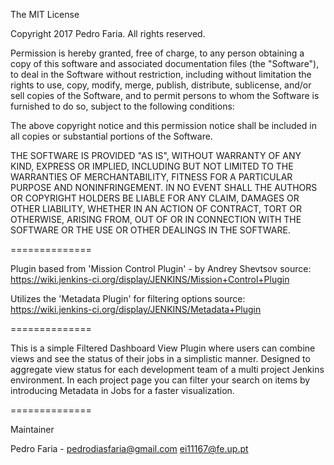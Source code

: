 The MIT License

Copyright 2017 Pedro Faria. All rights reserved.

Permission is hereby granted, free of charge, to any person obtaining a copy
of this software and associated documentation files (the "Software"), to deal
in the Software without restriction, including without limitation the rights
to use, copy, modify, merge, publish, distribute, sublicense, and/or sell
copies of the Software, and to permit persons to whom the Software is
furnished to do so, subject to the following conditions:

The above copyright notice and this permission notice shall be included in
all copies or substantial portions of the Software.

THE SOFTWARE IS PROVIDED "AS IS", WITHOUT WARRANTY OF ANY KIND, EXPRESS OR
IMPLIED, INCLUDING BUT NOT LIMITED TO THE WARRANTIES OF MERCHANTABILITY,
FITNESS FOR A PARTICULAR PURPOSE AND NONINFRINGEMENT. IN NO EVENT SHALL THE
AUTHORS OR COPYRIGHT HOLDERS BE LIABLE FOR ANY CLAIM, DAMAGES OR OTHER
LIABILITY, WHETHER IN AN ACTION OF CONTRACT, TORT OR OTHERWISE, ARISING FROM,
OUT OF OR IN CONNECTION WITH THE SOFTWARE OR THE USE OR OTHER DEALINGS IN
THE SOFTWARE.

==============

Plugin based from 'Mission Control Plugin' - by Andrey Shevtsov
source: https://wiki.jenkins-ci.org/display/JENKINS/Mission+Control+Plugin

Utilizes the 'Metadata Plugin' for filtering options
source: https://wiki.jenkins-ci.org/display/JENKINS/Metadata+Plugin

==============

This is a simple Filtered Dashboard View Plugin where users can combine views 
and see the status of their jobs in a simplistic manner.
Designed to aggregate view status for each development team of a multi project
Jenkins environment.
In each project page you can filter your search on items by introducing Metadata
in Jobs for a faster visualization.

==============

Maintainer

Pedro Faria -   pedrodiasfaria@gmail.com
                ei11167@fe.up.pt
